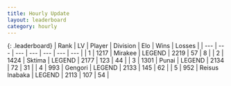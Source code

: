 ```yaml
---
title: Hourly Update
layout: leaderboard
category: hourly
---
```


{: .leaderboard}
| Rank | LV | Player | Division | Elo | Wins | Losses |
| --- | --- | --- | --- | --- | --- | --- |
| <span data-change="0">1</span> | 1217 | <span title="ID: 416373">Mirakee</span> | LEGEND | <span data-change="0">2219</span> | <span data-change="0">57</span> | <span data-change="0">8</span> |
| <span data-change="0">2</span> | 1424 | <span title="ID: 353063">Sktima</span> | LEGEND | <span data-change="0">2177</span> | <span data-change="0">123</span> | <span data-change="0">44</span> |
| <span data-change="0">3</span> | 1301 | <span title="ID: 361226">Punai</span> | LEGEND | <span data-change="0">2134</span> | <span data-change="0">72</span> | <span data-change="0">31</span> |
| <span data-change="0">4</span> | 993 | <span title="ID: 294236">Gengori</span> | LEGEND | <span data-change="0">2133</span> | <span data-change="0">145</span> | <span data-change="0">62</span> |
| <span data-change="0">5</span> | 952 | <span title="ID: 451068">Reisus Inabaka</span> | LEGEND | <span data-change="0">2113</span> | <span data-change="0">107</span> | <span data-change="0">54</span> |